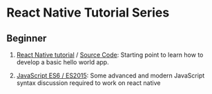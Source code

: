 # React Native Tutorial Series

## Beginner

1. [React Native tutorial](https://www.youtube.com/watch?v=kFEs5WB7NB0) / [Source Code](t1_helloworld/): Starting point to learn how to develop a basic hello world app.

2. [JavaScript ES6 / ES2015](https://youtu.be/7LnGAsErYYU): Some advanced and modern JavaScript syntax discussion required to work on react native